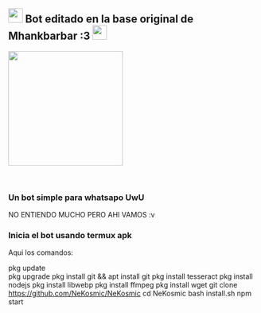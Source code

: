 ## <img src="https://i.gifer.com/origin/84/84b7d7e62befb51f831bc0ed938c8742.gif" width="29px"> Bot editado en la base original de Mhankbarbar :3 <img src="https://thumbs.gfycat.com/AdolescentAgileCoqui-size_restricted.gif" width="29px">
<img src="https://64.media.tumblr.com/d6951107d7436c006bffd4e485eefc4d/tumblr_mqu238Cng11rfw7flo1_400.gif" width="230" height="230"/>
</p>
<br>


 
</details>

### Un bot simple para whatsapo UwU
NO ENTIENDO MUCHO PERO AHI VAMOS :v

</p>

### Inicia el bot usando termux apk 
Aqui los comandos: </p>
pkg update <br>
pkg upgrade
pkg install git && apt install git
pkg install tesseract
pkg install nodejs
pkg install libwebp
pkg install ffmpeg
pkg install wget
git clone https://github.com/NeKosmic/NeKosmic
cd NeKosmic
bash install.sh
npm start

